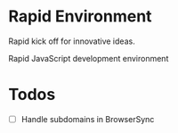 # Rapid Environment

Rapid kick off for innovative ideas.

Rapid JavaScript development environment

# Todos
- [ ] Handle subdomains in BrowserSync
